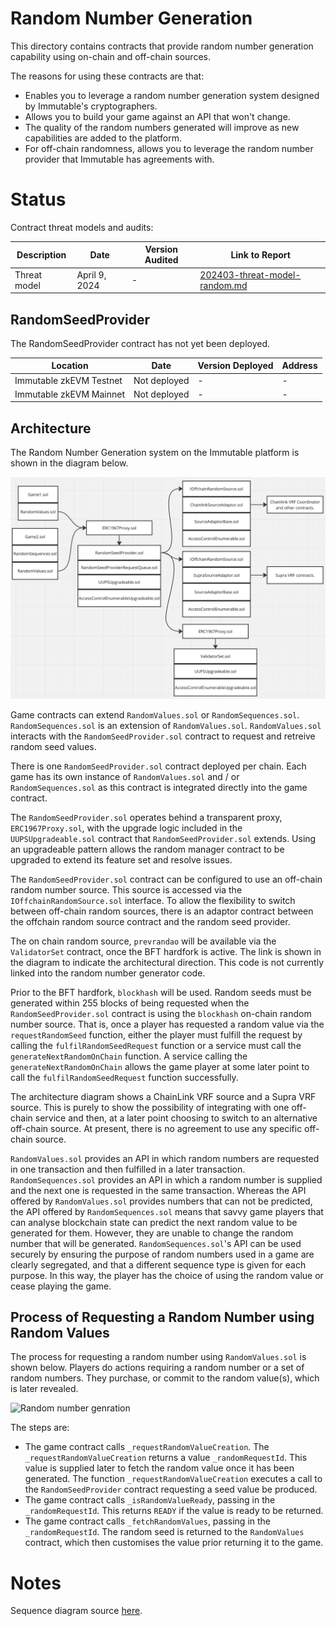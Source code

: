 # Random Number Generation

This directory contains contracts that provide random number generation capability using on-chain and off-chain sources. 

The reasons for using these contracts are that:

* Enables you to leverage a random number generation system designed by Immutable's cryptographers.
* Allows you to build your game against an API that won't change.
* The quality of the random numbers generated will improve as new capabilities are added to the platform. 
* For off-chain randomness, allows you to leverage the random number provider that Immutable has agreements with.

# Status

Contract threat models and audits:

| Description               | Date             |Version Audited  | Link to Report |
|---------------------------|------------------|-----------------|----------------|
| Threat model              | April 9, 2024    | -               | [202403-threat-model-random.md](../../audits/random/202403-threat-model-random.md)     | -              |

## RandomSeedProvider

The RandomSeedProvider contract has not yet been deployed.

| Location                  | Date             | Version Deployed | Address |
|---------------------------|------------------|------------------|---------|
| Immutable zkEVM Testnet   | Not deployed     | -       | - |
| Immutable zkEVM Mainnet   | Not deployed     | -       | - |

## Architecture

The Random Number Generation system on the Immutable platform is shown in the diagram below.

![Random number genration](./random-architecture.png)

Game contracts can extend ```RandomValues.sol``` or ```RandomSequences.sol```. 
```RandomSequences.sol``` is an extension of ```RandomValues.sol```. 
```RandomValues.sol``` interacts with the ```RandomSeedProvider.sol``` contract to request and retreive random seed values. 

There is one ```RandomSeedProvider.sol``` contract deployed per chain. Each game has its own instance of ```RandomValues.sol``` and / or ```RandomSequences.sol``` as this contract is integrated directly into the game contract. 

The ```RandomSeedProvider.sol``` operates behind a transparent proxy, ```ERC1967Proxy.sol```, with the upgrade
logic included in the ```UUPSUpgradeable.sol``` contract that ```RandomSeedProvider.sol``` extends. Using an upgradeable pattern allows the random manager contract to be upgraded to extend its feature set and resolve issues. 

The ```RandomSeedProvider.sol``` contract can be configured to use an off-chain random number source. This source is accessed via the ```IOffchainRandomSource.sol``` interface. To allow the flexibility to switch between off-chain random sources, there is an adaptor contract between the offchain random source contract and the random seed provider.

The on chain random source, `prevrandao` will be available via the `ValidatorSet` contract, once the BFT hardfork is active. The link is shown in the diagram to indicate the architectural direction. This code is not currently linked into the random number generator code.

Prior to the BFT hardfork, `blockhash` will be used. Random seeds must be generated within 255 blocks of being requested when the `RandomSeedProvider.sol` contract is using the `blockhash` on-chain random number source. 
That is, once a player has requested a random value via the `requestRandomSeed` function, either the player must fulfill the request by calling the `fulfilRandomSeedRequest` function or a service must call the `generateNextRandomOnChain` function. A service calling the `generateNextRandomOnChain` allows the game player at some later point to call the `fulfilRandomSeedRequest` function successfully.

The architecture diagram shows a ChainLink VRF source and a Supra VRF source. This is purely to show the possibility of integrating with one off-chain service and then, at a later point choosing to switch to an alternative off-chain source. At present, there is no agreement to use any specific off-chain source.

```RandomValues.sol``` provides an API in which random numbers are requested in one transaction and then 
fulfilled in a later transaction. ```RandomSequences.sol``` provides an API in which a random number
is supplied and the next one is requested in the same transaction. Whereas the API offered by 
```RandomValues.sol``` provides numbers that can not be predicted, the API offered by 
```RandomSequences.sol``` means that savvy game players that can analyse blockchain state can 
predict the next random value to be generated for them. However, they are unable to change the random number 
that will be generated. ```RandomSequences.sol```'s API can be used securely by ensuring 
the purpose of random numbers used in a game are clearly segregated, and that a different
sequence type is given for each purpose. In this way, the player has the choice of using the 
random value or cease playing the game.


## Process of Requesting a Random Number using Random Values

The process for requesting a random number using ```RandomValues.sol``` is shown below. Players do actions requiring a random number or a set of random numbers. They purchase, or commit to the random value(s), which is later revealed. 

![Random number genration](./random-sequence.png)

The steps are:

* The game contract calls ```_requestRandomValueCreation```.
The ```_requestRandomValueCreation``` returns a value ```_randomRequestId```. This value is supplied later to fetch the random value once it has been generated. The function ```_requestRandomValueCreation``` executes a call to the ```RandomSeedProvider``` contract requesting a seed value be produced.
* The game contract calls ```_isRandomValueReady```, passing in the ```_randomRequestId```. This returns ```READY``` if the value is ready to be returned.
* The game contract calls ```_fetchRandomValues```, passing in the ```_randomRequestId```. The random seed is returned to the ```RandomValues``` contract, which then customises the value prior returning it to the game.


# Notes

Sequence diagram source [here](https://sequencediagram.org/index.html#initialData=C4S2BsFMAICUEMB2ATA9gW2gOQK7oEaQBO0A4pIsfKKogFB0AO8RoAxiM4sAOZGo5G0AMTgQPABa8ikCtABU80vHSRFTFu05Jg0AETLV0ADKoeINgDoAzqnB7o8a2RWQNrC9u76EKDADV4cBxIaxs7Byc4fzoKZHctLmkBIVFxKXxgmEUASXR0HGB4TJgALwBrAFF-AFkAHUQcxAAzIidgIhw2YBwZdWYPDiSfJDR0AGVZZAAFfgA3EGRicPtHZ1ga2JQGPhToafB4AE9iaEZetgknUMdoNr9MeG6QWjpDSABaAD5YfwAuaAAfRkAEcQtZgL4xoEsgBhGTUF6IAAUgOsIFKkAAlHRft8NgDQeDIaMMJNIMhkTjfgAeD4fAlA5o4cDNEDgVTcHLIAA0QNsFzc7zpDP+QPuY1gkDBoWA3K28ToiFQwBgqDmp3ePIJAHV4GBoM1UCR4NBMqg2OVoMBUGaYIx+MguhToMbHIhXc1mh9LvqPRKMNbbYRoEsxBqZMhLDt+IJoLCJJBLXdSZg5kEQtAQM4Ecgjm9XPixYDs1CAhnIFL4HnUQH0FKZRDudT-PiagDS6nycgqzWGoDmaz2Zy5bz+QIiGxsbj-CLGR0QgXVHOxbBKgBBAAiAE0FTG9u9Q5Bw8RnAB6O6QDVBHOpxzPV7vIsAgeQYCXMvoGHg2uphvE5sZzbAEeDfT9u2RftBzZDkKFHPk0QnKcWzndtxS7KYgJ+MVplPWggmzGA62gRA8EIEgGnwI5oB4Vw+UYQ4TiIPlRkvRtdFIghliXSAVxfOtv1CPcGBEoA).